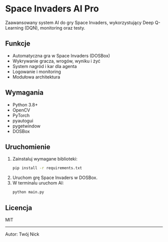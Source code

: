 # Space Invaders AI Pro

Zaawansowany system AI do gry Space Invaders, wykorzystujący Deep Q-Learning (DQN), monitoring oraz testy.

## Funkcje
- Automatyczna gra w Space Invaders (DOSBox)
- Wykrywanie gracza, wrogów, wyniku i żyć
- System nagród i kar dla agenta
- Logowanie i monitoring
- Modułowa architektura

## Wymagania
- Python 3.8+
- OpenCV
- PyTorch
- pyautogui
- pygetwindow
- DOSBox

## Uruchomienie
1. Zainstaluj wymagane biblioteki:
   ```bash
   pip install -r requirements.txt
   ```
2. Uruchom grę Space Invaders w DOSBox.
3. W terminalu uruchom AI:
   ```bash
   python main.py
   ```

## Licencja
MIT

---
Autor: Twój Nick 